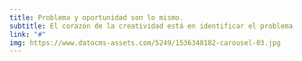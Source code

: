 ```yaml
---
title: Problema y oportunidad son lo mismo.
subtitle: El corazón de la creatividad está en identificar el problema.
link: "#"
img: https://www.datocms-assets.com/5249/1536348182-carousel-03.jpg
---
```


